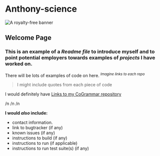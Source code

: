 # Anthony-science

![A royalty-free banner](https://static.vecteezy.com/system/resources/previews/001/759/768/non_2x/data-scientist-word-banner-vector.jpg)



## Welcome Page
### This is an example of a *Readme file* to introduce myself and to point potential employers towards **examples of *projects* I have worked on.**


There will be lots of examples of code on here. <sup> *Imagine links to each repo*</sup>



> I might include quotes from each piece of code


I would definitely have [Links to my CoGrammar repository](https://github.com/Anthony-science/first_repo)

/n
/n
/n

**I would *also* include:**
   
   - contact information.
   - link to bugtracker (if any)
   - known issues (if any)
   - instructions to build (if any)
   - instructions to run (if applicable)
   - instructions to run test suite(s) (if any)
